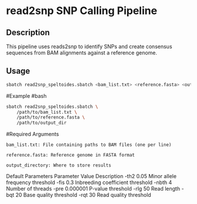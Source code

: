 # read2snp SNP Calling Pipeline

## Description
This pipeline uses reads2snp to identify SNPs and create consensus sequences from BAM alignments against a reference genome.

## Usage
```bash
sbatch read2snp_speltoides.sbatch <bam_list.txt> <reference.fasta> <output_directory>
```
#Example
#bash

```bash
sbatch read2snp_speltoides.sbatch \
    /path/to/bam_list.txt \
    /path/to/reference.fasta \
    /path/to/output_dir
```

#Required Arguments

    bam_list.txt: File containing paths to BAM files (one per line)

    reference.fasta: Reference genome in FASTA format

    output_directory: Where to store results

Default Parameters
Parameter       Value         Description
-th2            0.05          Minor allele frequency threshold
-fis            0.3           Inbreeding coefficient threshold
-nbth           4             Number of threads
-pre            0.000001      P-value threshold
-rlg            50            Read length
-bqt            20            Base quality threshold
-rqt            30            Read quality threshold
